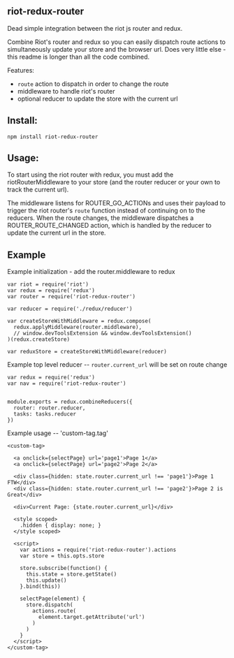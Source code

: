 riot-redux-router
-----------------

Dead simple integration between the riot js router and redux.

Combine Riot's router and redux so you can easily dispatch route actions to
simultaneously update your store and the browser url. Does very little else -
this readme is longer than all the code combined.

Features:
- `route` action to dispatch in order to change the route
- middleware to handle riot's router
- optional reducer to update the store with the current url


## Install:

`npm install riot-redux-router`


## Usage:

To start using the riot router with redux, you must add the riotRouterMiddleware
to your store (and the router reducer or your own to track the current url).

The middleware listens for ROUTER_GO_ACTIONs and uses their payload to
trigger the riot router's `route` function instead of continuing on to the
reducers. When the route changes, the middleware dispatches a
ROUTER_ROUTE_CHANGED action, which is handled by the reducer to update the
current url in the store.


## Example

Example initialization - add the router.middleware to redux
```
var riot = require('riot')
var redux = require('redux')
var router = require('riot-redux-router')

var reducer = require('./redux/reducer')

var createStoreWithMiddleware = redux.compose(
  redux.applyMiddleware(router.middleware),
  // window.devToolsExtension && window.devToolsExtension()
)(redux.createStore)

var reduxStore = createStoreWithMiddleware(reducer)
```


Example top level reducer -- `router.current_url` will be set on route change
```
var redux = require('redux')
var nav = require('riot-redux-router')


module.exports = redux.combineReducers({
  router: router.reducer,
  tasks: tasks.reducer
})
```


Example usage -- 'custom-tag.tag'
```
<custom-tag>

  <a onclick={selectPage} url='page1'>Page 1</a>
  <a onclick={selectPage} url='page2'>Page 2</a>

  <div class={hidden: state.router.current_url !== 'page1'}>Page 1 FTW</div>
  <div class={hidden: state.router.current_url !== 'page2'}>Page 2 is Great</div>

  <div>Current Page: {state.router.current_url}</div>

  <style scoped>
    .hidden { display: none; }
  </style scoped>

  <script>
    var actions = require('riot-redux-router').actions
    var store = this.opts.store

    store.subscribe(function() {
      this.state = store.getState()
      this.update()
    }.bind(this))

    selectPage(element) {
      store.dispatch(
        actions.route(
          element.target.getAttribute('url')
        )
      )
    }
  </script>
</custom-tag>
```
